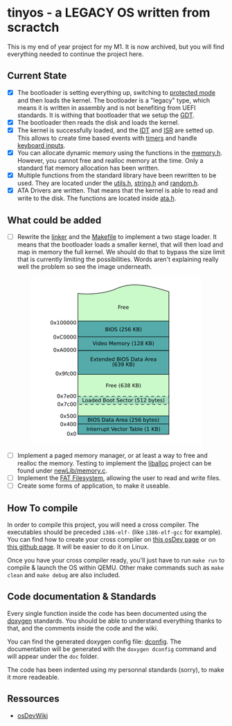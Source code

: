# tinyos - a LEGACY OS written from scractch
This is my end of year project for my M1. It is now archived, but you will find everything needed to continue the project here.

## Current State
- [x] The bootloader is setting everything up, switching to [protected mode](https://wiki.osdev.org/Protected_Mode) and then loads the kernel. The bootloader is a "legacy" type, which means it is written in assembly and is not benefiting from UEFI standards. It is withing that bootloader that we setup the [GDT](https://wiki.osdev.org/Global_Descriptor_Table).
- [x] The bootloader then reads the disk and loads the kernel.
- [x] The kernel is successfully loaded, and the [IDT](https://wiki.osdev.org/Interrupt_Descriptor_Table) and [ISR](https://wiki.osdev.org/Interrupts) are setted up. This allows to create time based events with [timers](kernel/timer.h) and handle [keyboard inputs](drivers/keyboard.h).
- [x] You can allocate dynamic memory using the functions in the [memory.h](libs/memory.h). However, you cannot free and realloc memory at the time. Only a standard flat memory allocation has been written.
- [x] Multiple functions from the standard library have been rewritten to be used. They are located under the [utils.h](libs/utils.h), [string.h](libs/strings.h) and [random.h](libs/random.h).
- [x] ATA Drivers are written. That means that the kernel is able to read and write to the disk. The functions are located inside [ata.h](drivers/ata.h). 

## What could be added
- [ ] Rewrite the [linker](./linker.ld) and the [Makefile](./Makefile) to implement a two stage loader. It means that the bootloader loads a smaller kernel, that will then load and map in memory the full kernel. We should do that to bypass the size limit that is currently limiting the possibilities. Words aren't explaining really well the problem so see the image underneath.
<p align="center">
  <img src="img/sizeLimits.png" />
</p>

- [ ] Implement a paged memory manager, or at least a way to free and realloc the memory. Testing to implement the [liballoc](https://github.com/blanham/liballoc) project can be found under [newLib/memory.c](newLib/memory.c).
- [ ] Implement the [FAT Filesystem](https://wiki.osdev.org/FAT), allowing the user to read and write files.
- [ ] Create some forms of application, to make it useable.

## How To compile
In order to compile this project, you will need a cross compiler. The executables should be preceded `i386-elf-` (like `i386-elf-gcc` for example). You can find how to create your cross compiler on [this osDev page](https://wiki.osdev.org/GCC_Cross-Compiler) or on [this github page](https://github.com/cfenollosa/os-tutorial/tree/master/11-kernel-crosscompiler). It will be easier to do it on Linux.

Once you have your cross compiler ready, you'll just have to run `make run` to compile & launch the OS within QEMU. Other make commands such as `make clean` and `make debug` are also included.

## Code documentation & Standards
Every single function inside the code has been documented using the [doxygen](https://www.doxygen.nl/index.html) standards. You should be able to understand everything thanks to that, and the comments inside the code and the wiki.

You can find the generated doxygen config file: [dconfig](./dconfig). The documentation will be generated with the `doxygen dconfig` command and will appear under the `doc` folder.

The code has been indented using my personnal standards (sorry), to make it more readeable.

## Ressources
- [osDevWiki](https://wiki.osdev.org/)
